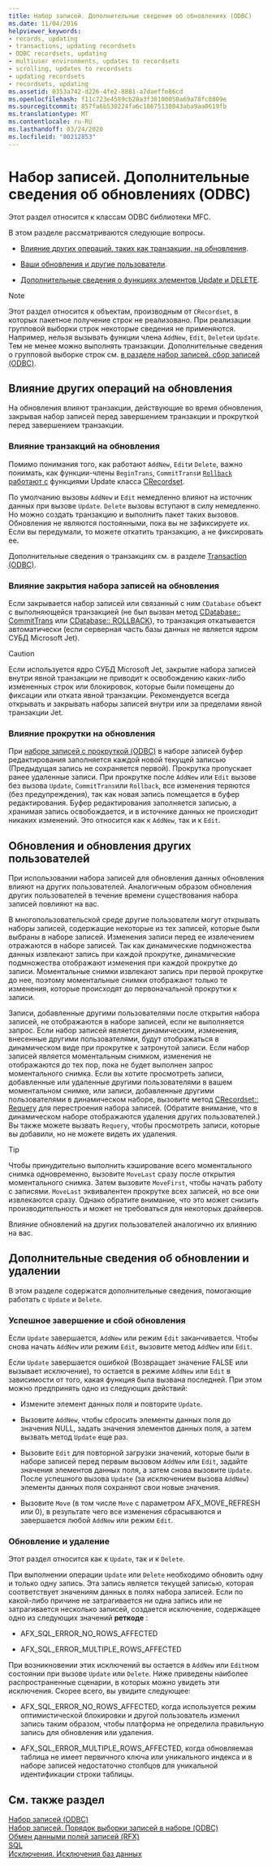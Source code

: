 ```yaml
---
title: Набор записей. Дополнительные сведения об обновлениях (ODBC)
ms.date: 11/04/2016
helpviewer_keywords:
- records, updating
- transactions, updating recordsets
- ODBC recordsets, updating
- multiuser environments, updates to recordsets
- scrolling, updates to recordsets
- updating recordsets
- recordsets, updating
ms.assetid: 0353a742-d226-4fe2-8881-a7daeffe86cd
ms.openlocfilehash: f11c723e4589cb28a3f38100050a69a78fc0809e
ms.sourcegitcommit: 857fa6b530224fa6c18675138043aba9aa0619fb
ms.translationtype: MT
ms.contentlocale: ru-RU
ms.lasthandoff: 03/24/2020
ms.locfileid: "80212853"
---
```

# <a name="recordset-more-about-updates-odbc"></a>Набор записей. Дополнительные сведения об обновлениях (ODBC)

Этот раздел относится к классам ODBC библиотеки MFC.

В этом разделе рассматриваются следующие вопросы.

- [Влияние других операций, таких как транзакции, на обновления](#_core_how_transactions_affect_updates).

- [Ваши обновления и другие пользователи](#_core_your_updates_and_the_updates_of_other_users).

- [Дополнительные сведения о функциях элементов Update и DELETE](#_core_more_about_update_and_delete).

> [!NOTE]
>  Этот раздел относится к объектам, производным от `CRecordset`, в которых пакетное получение строк не реализовано. При реализации групповой выборки строк некоторые сведения не применяются. Например, нельзя вызывать функции члена `AddNew`, `Edit`, `Delete`и `Update`. Тем не менее можно выполнять транзакции. Дополнительные сведения о групповой выборке строк см. [в разделе набор записей. сбор записей (ODBC)](../../data/odbc/recordset-fetching-records-in-bulk-odbc.md).

##  <a name="how-other-operations-affect-updates"></a><a name="_core_how_other_operations_affect_updates"></a>Влияние других операций на обновления

На обновления влияют транзакции, действующие во время обновления, закрывая набор записей перед завершением транзакции и прокруткой перед завершением транзакции.

###  <a name="how-transactions-affect-updates"></a><a name="_core_how_transactions_affect_updates"></a>Влияние транзакций на обновления

Помимо понимания того, как работают `AddNew`, `Edit`и `Delete`, важно понимать, как функции-члены `BeginTrans`, `CommitTrans`и [`Rollback` работают с](../../mfc/reference/cdatabase-class.md) функциями Update класса [CRecordset](../../mfc/reference/crecordset-class.md).

По умолчанию вызовы `AddNew` и `Edit` немедленно влияют на источник данных при вызове `Update`. `Delete` вызовы вступают в силу немедленно. Но можно создать транзакцию и выполнить пакет таких вызовов. Обновления не являются постоянными, пока вы не зафиксируете их. Если вы передумали, то можете откатить транзакцию, а не фиксировать ее.

Дополнительные сведения о транзакциях см. в разделе [Transaction (ODBC)](../../data/odbc/transaction-odbc.md).

###  <a name="how-closing-the-recordset-affects-updates"></a><a name="_core_how_closing_the_recordset_affects_updates"></a>Влияние закрытия набора записей на обновления

Если закрывается набор записей или связанный с ним `CDatabase` объект с выполняющейся транзакцией (не был вызван метод [CDatabase:: CommitTrans](../../mfc/reference/cdatabase-class.md#committrans) или [CDatabase:: ROLLBACK](../../mfc/reference/cdatabase-class.md#rollback)), то транзакция откатывается автоматически (если серверная часть базы данных не является ядром СУБД Microsoft Jet).

> [!CAUTION]
>  Если используется ядро СУБД Microsoft Jet, закрытие набора записей внутри явной транзакции не приводит к освобождению каких-либо измененных строк или блокировок, которые были помещены до фиксации или отката явной транзакции. Рекомендуется всегда открывать и закрывать наборы записей внутри или за пределами явной транзакции Jet.

###  <a name="how-scrolling-affects-updates"></a><a name="_core_how_scrolling_affects_updates"></a>Влияние прокрутки на обновления

При [наборе записей с прокруткой (ODBC)](../../data/odbc/recordset-scrolling-odbc.md) в наборе записей буфер редактирования заполняется каждой новой текущей записью (Предыдущая запись не сохраняется первой). Прокрутка пропускает ранее удаленные записи. При прокрутке после `AddNew` или `Edit` вызове без вызова `Update`, `CommitTrans`или `Rollback`, все изменения теряются (без предупреждения), так как новая запись помещается в буфер редактирования. Буфер редактирования заполняется записью, а хранимая запись освобождается, и в источнике данных не происходит никаких изменений. Это относится как к `AddNew`, так и к `Edit`.

##  <a name="your-updates-and-the-updates-of-other-users"></a><a name="_core_your_updates_and_the_updates_of_other_users"></a>Обновления и обновления других пользователей

При использовании набора записей для обновления данных обновления влияют на других пользователей. Аналогичным образом обновления других пользователей в течение времени существования набора записей повлияют на вас.

В многопользовательской среде другие пользователи могут открывать наборы записей, содержащие некоторые из тех записей, которые были выбраны в наборе записей. Изменения записи перед ее извлечением отражаются в наборе записей. Так как динамические подмножества данных извлекают запись при каждой прокрутке, динамические подмножества отображают изменения при каждой прокрутке до записи. Моментальные снимки извлекают запись при первой прокрутке до нее, поэтому моментальные снимки отображают только те изменения, которые происходят до первоначальной прокрутки к записи.

Записи, добавленные другими пользователями после открытия набора записей, не отображаются в наборе записей, если не выполняется запрос. Если набор записей является динамическим, изменения, внесенные другими пользователями, будут отображаться в динамическом виде при прокрутке к затронутой записи. Если набор записей является моментальным снимком, изменения не отображаются до тех пор, пока не будет выполнен запрос моментального снимка. Если вы хотите просмотреть записи, добавленные или удаленные другими пользователями в вашем моментальном снимке, или записи, добавленные другими пользователями в динамическом наборе, вызовите метод [CRecordset:: Requery](../../mfc/reference/crecordset-class.md#requery) для перестроения набора записей. (Обратите внимание, что в динамическом наборе отображаются удаления других пользователей.) Вы также можете вызвать `Requery`, чтобы просмотреть записи, которые вы добавили, но не можете видеть их удаления.

> [!TIP]
>  Чтобы принудительно выполнить кэширование всего моментального снимка одновременно, вызовите `MoveLast` сразу после открытия моментального снимка. Затем вызовите `MoveFirst`, чтобы начать работу с записями. `MoveLast` эквивалентен прокрутке всех записей, но все они извлекаются сразу. Однако обратите внимание, что это может снизить производительность и может не требоваться для некоторых драйверов.

Влияние обновлений на других пользователей аналогично их влиянию на вас.

##  <a name="more-about-update-and-delete"></a><a name="_core_more_about_update_and_delete"></a>Дополнительные сведения об обновлении и удалении

В этом разделе содержатся дополнительные сведения, помогающие работать с `Update` и `Delete`.

### <a name="update-success-and-failure"></a>Успешное завершение и сбой обновления

Если `Update` завершается, `AddNew` или режим `Edit` заканчивается. Чтобы снова начать `AddNew` или режим `Edit`, вызовите метод `AddNew` или `Edit`.

Если `Update` завершается ошибкой (Возвращает значение FALSE или вызывает исключение), то остается в режиме `AddNew` или `Edit` в зависимости от того, какая функция была вызвана последней. При этом можно предпринять одно из следующих действий:

- Измените элемент данных поля и повторите `Update`.

- Вызовите `AddNew`, чтобы сбросить элементы данных поля до значения NULL, задать значения элементов данных поля, а затем вызвать метод `Update` еще раз.

- Вызовите `Edit` для повторной загрузки значений, которые были в наборе записей перед первым вызовом `AddNew` или `Edit`, задайте значения элементов данных поля, а затем снова вызовите `Update`. После успешного вызова `Update` (за исключением вызова `AddNew`) элементы данных поля сохраняют свои новые значения.

- Вызовите `Move` (в том числе `Move` с параметром AFX_MOVE_REFRESH или 0), в результате чего все изменения сбрасываются и завершается любой `AddNew` или режим `Edit`.

### <a name="update-and-delete"></a>Обновление и удаление

Этот раздел относится как к `Update`, так и к `Delete`.

При выполнении операции `Update` или `Delete` необходимо обновить одну и только одну запись. Эта запись является текущей записью, которая соответствует значениям данных в полях набора записей. Если по какой-либо причине не затрагивается ни одна запись или не затрагивается несколько записей, создается исключение, содержащее одно из следующих значений **реткоде** :

- AFX_SQL_ERROR_NO_ROWS_AFFECTED

- AFX_SQL_ERROR_MULTIPLE_ROWS_AFFECTED

При возникновении этих исключений вы остается в `AddNew` или `Edit`ном состоянии при вызове `Update` или `Delete`. Ниже приведены наиболее распространенные сценарии, в которых можно увидеть эти исключения. Скорее всего, вы увидите следующее:

- AFX_SQL_ERROR_NO_ROWS_AFFECTED, когда используется режим оптимистической блокировки и другой пользователь изменил запись таким образом, чтобы платформа не определила правильную запись для обновления или удаления.

- AFX_SQL_ERROR_MULTIPLE_ROWS_AFFECTED, когда обновляемая таблица не имеет первичного ключа или уникального индекса и в наборе записей недостаточно столбцов для уникальной идентификации строки таблицы.

## <a name="see-also"></a>См. также раздел

[Набор записей (ODBC)](../../data/odbc/recordset-odbc.md)<br/>
[Набор записей. Порядок выборки записей в наборе (ODBC)](../../data/odbc/recordset-how-recordsets-select-records-odbc.md)<br/>
[Обмен данными полей записей (RFX)](../../data/odbc/record-field-exchange-rfx.md)<br/>
[SQL](../../data/odbc/sql.md)<br/>
[Исключения. Исключения баз данных](../../mfc/exceptions-database-exceptions.md)
